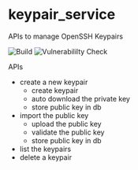 # keypair_service
APIs to manage OpenSSH Keypairs

![Build](https://github.com/workpal/keypair_service/workflows/Build/badge.svg?branch=master)
![Vulnerabililty Check](https://github.com/workpal/keypair_service/workflows/Vulnerabililty%20Check/badge.svg?branch=master)

APIs

- create a new keypair
  - create keypair
  - auto download the private key
  - store public key in db
- import the public key
  - upload the public key
  - validate the public key
  - store public key in db
- list the keypairs
- delete a keypair
